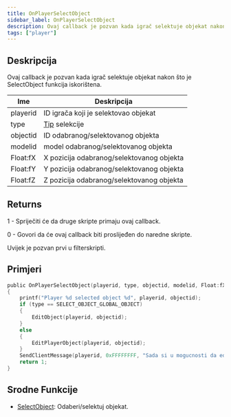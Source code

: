 ```yaml
---
title: OnPlayerSelectObject
sidebar_label: OnPlayerSelectObject
description: Ovaj callback je pozvan kada igrač selektuje objekat nakon što je SelectObject funkcija iskorištena.
tags: ["player"]
---
```


## Deskripcija

Ovaj callback je pozvan kada igrač selektuje objekat nakon što je SelectObject funkcija iskorištena.

| Ime      | Deskripcija                                        |
| -------- | -------------------------------------------------- |
| playerid | ID igrača koji je selektovao objekat               |
| type     | [Tip](../resources/selectobjecttypes.md) selekcije |
| objectid | ID odabranog/selektovanog objekta                  |
| modelid  | model odabranog/selektovanog objekta               |
| Float:fX | X pozicija odabranog/selektovanog objekta          |
| Float:fY | Y pozicija odabranog/selektovanog objekta          |
| Float:fZ | Z pozicija odabranog/selektovanog objekta          |

## Returns

1 - Spriječiti će da druge skripte primaju ovaj callback.

0 - Govori da će ovaj callback biti proslijeđen do naredne skripte.

Uvijek je pozvan prvi u filterskripti.

## Primjeri

```c
public OnPlayerSelectObject(playerid, type, objectid, modelid, Float:fX, Float:fY, Float:fZ)
{
    printf("Player %d selected object %d", playerid, objectid);
    if (type == SELECT_OBJECT_GLOBAL_OBJECT)
    {
        EditObject(playerid, objectid);
    }
    else
    {
        EditPlayerObject(playerid, objectid);
    }
    SendClientMessage(playerid, 0xFFFFFFFF, "Sada si u mogucnosti da editujes ovaj objekat!");
    return 1;
}
```

## Srodne Funkcije

- [SelectObject](../functions/SelectObject.md): Odaberi/selektuj objekat.
